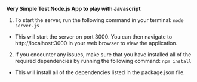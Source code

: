**Very Simple Test Node.js App to play with Javascript**

1. To start the server, run the following command in your terminal: `node server.js`
- This will start the server on port 3000. You can then navigate to http://localhost:3000 in your web browser to view the application.
2. If you encounter any issues, make sure that you have installed all of the required dependencies by running the following command: `npm install`
- This will install all of the dependencies listed in the package.json file.